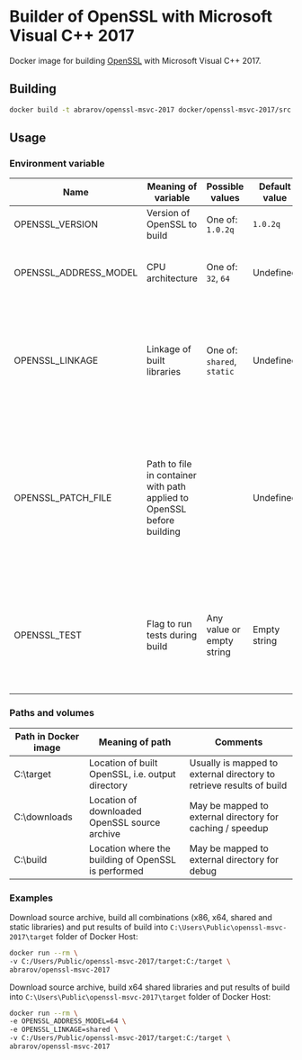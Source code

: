 # Builder of OpenSSL with Microsoft Visual C++ 2017

Docker image for building [OpenSSL](https://www.openssl.org/) with Microsoft Visual C++ 2017.

## Building

```bash
docker build -t abrarov/openssl-msvc-2017 docker/openssl-msvc-2017/src
```

## Usage

### Environment variable

| Name | Meaning of variable | Possible values | Default value | Comments |
|------|---------------------|-----------------|---------------|----------|
| OPENSSL_VERSION | Version of OpenSSL to build | One of: `1.0.2q` | `1.0.2q` | |
| OPENSSL_ADDRESS_MODEL | CPU architecture | One of: `32`, `64` | Undefined | When undefined then both `64` and `32` (in the same order) are built |
| OPENSSL_LINKAGE | Linkage of built libraries | One of: `shared`, `static` | Undefined | When undefined then both `shared` and `static` (in the same order) are built, `static` build uses static C/C++ runtime |
| OPENSSL_PATCH_FILE | Path to file in container with path applied to OpenSSL before building |  | Undefined | When undefined then patch is chosen among embedded patches based on version of OpenSSL. Embedded patches are located in `C:\app\patches` directory of image | 
| OPENSSL_TEST | Flag to run tests during build | Any value or empty string | Empty string | When is not empty string then tests are executed during build with `test` goal of Makefile executed before `install` goal |

### Paths and volumes

| Path in Docker image | Meaning of path | Comments |
|----------------------|-----------------|----------|
| C:\target | Location of built OpenSSL, i.e. output directory | Usually is mapped to external directory to retrieve results of build |
| C:\downloads | Location of downloaded OpenSSL source archive | May be mapped to external directory for caching / speedup |
| C:\build | Location where the building of OpenSSL is performed | May be mapped to external directory for debug |

### Examples

Download source archive, build all combinations (x86, x64, shared and static libraries) and put results of build into 
`C:\Users\Public\openssl-msvc-2017\target` folder of Docker Host:

```bash
docker run --rm \
-v C:/Users/Public/openssl-msvc-2017/target:C:/target \
abrarov/openssl-msvc-2017
```

Download source archive, build x64 shared libraries and put results of build into `C:\Users\Public\openssl-msvc-2017\target` 
folder of Docker Host:
 
```bash
docker run --rm \
-e OPENSSL_ADDRESS_MODEL=64 \
-e OPENSSL_LINKAGE=shared \
-v C:/Users/Public/openssl-msvc-2017/target:C:/target \
abrarov/openssl-msvc-2017
```
